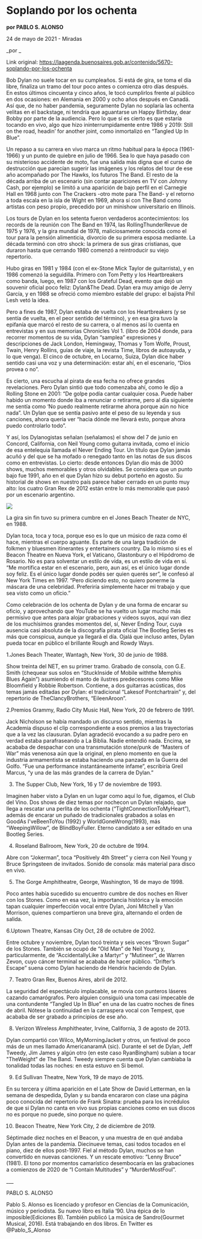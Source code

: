 # Soplando por los ochenta

**por PABLO S. ALONSO**

24 de mayo de 2021 - Miradas

_por _

Link original: https://laagenda.buenosaires.gob.ar/contenido/5670-soplando-por-los-ochenta



Bob Dylan no suele tocar en su cumpleaños. Si está de gira, se toma el día libre, finaliza un tramo del tour poco antes o comienza otro días después. En estos últimos cincuenta y cinco años, le tocó cumplirlos frente al público en dos ocasiones: en Alemania en 2000 y ocho años después en Canadá. Así que, de no haber pandemia, seguramente Dylan no soplaría las ochenta velitas en el backstage, ni tendría que aguantarse un Happy Birthday, dear Bobby por parte de la audiencia. Pero lo que sí es cierto es que estaría tocando en vivo, algo que hizo ininterrumpidamente entre 1986 y 2019: Still on the road, headin’ for another joint, como inmortalizó en “Tangled Up In Blue”.




Un repaso a su carrera en vivo marca un ritmo habitual para la época (1961-1966) y un punto de quiebre en julio de 1966. Sea lo que haya pasado con su misterioso accidente de moto, fue una salida más digna que el curso de destrucción que parecían sugerir las imágenes y los relatos del tour de ese año acompañado por The Hawks, los futuros The Band. El resto de la década arriba de un escenario (sin contar apariciones en TV con Johnny Cash, por ejemplo) se limitó a una aparición de bajo perfil en el Carnegie Hall en 1968 junto con The Crackers -otro mote para The Band- y el retorno a toda escala en la isla de Wight en 1969, ahora sí con The Band como artistas con peso propio, precedido por un minishow universitario en Illinois.




Los tours de Dylan en los setenta fueron verdaderos acontecimientos: los records de la reunión con The Band en 1974, las RollingThunderRevue de 1975 y 1976, y la gira mundial de 1978, maliciosamente conocida como el tour para la pensión alimenticia, divorcio de su primera esposa mediante. La década terminó con otro shock: la primera de sus giras cristianas, que duraron hasta que cerrando 1980 comenzó a reintroducir su viejo repertorio.




Hubo giras en 1981 y 1984 (con el ex-Stone Mick Taylor de guitarrista), y en 1986 comenzó la seguidilla. Primero con Tom Petty y los Heartbreakers como banda, luego, en 1987 con los Grateful Dead, evento que dejó un souvenir oficial poco feliz: Dylan&The Dead. Dylan era muy amigo de Jerry García, y en 1988 se ofreció como miembro estable del grupo: el bajista Phil Lesh vetó la idea.




Pero a fines de 1987, Dylan estaba de vuelta con los Heartbreakers (y se sentía de vuelta, en el peor sentido del término), y en esa gira tuvo la epifanía que marcó el resto de su carrera, o al menos así lo cuenta en entrevistas y en sus memorias Chronicles Vol 1. (libro de 2004 donde, para recorrer momentos de su vida, Dylan “samplea” expresiones y descripciones de Jack London, Hemingway, Thomas y Tom Wolfe, Proust, Twain, Henry Rollins, guías de viaje, la revista Time, libros de autoayuda, y lo que venga). El cinco de octubre, en Locarno, Suiza, Dylan dice haber sentido casi una voz y una determinación: estar ahí, en el escenario, “Dios provea o no”.




Es cierto, una escucha al pirata de esa fecha no ofrece grandes revelaciones. Pero Dylan sintió que todo comenzaba ahí, como le dijo a Rolling Stone en 2001: “De golpe podía cantar cualquier cosa. Puede haber habido un momento donde iba a renunciar o retirarme, pero al día siguiente me sentía como ‘No puedo realmente retirarme ahora porque aún no hice nada”. Un Dylan que se sentía pasivo ante el peso de su leyenda y sus canciones, ahora quería ver “hacia dónde me llevará esto, porque ahora puedo controlarlo todo”.




Y así, los Dylanogistas señalan (señalamos) el show del 7 de junio en Concord, California, con Neil Young como guitarra invitada, como el inicio de esa entelequia llamada el Never Ending Tour. Un título que Dylan jamás acuñó y del que se ha mofado o renegado tanto en las notas de sus discos como en entrevistas. Lo cierto: desde entonces Dylan dio más de 3000 shows, muchos memorables y otros olvidables. Se considera que un punto bajo fue 1991, año en el que Dylan hizo su debut porteño en agosto. Su historial de shows en nuestro país parece haber cerrado en un punto muy alto: los cuatro Gran Rex de 2012 están entre lo más memorable que pasó por un escenario argentino.




![](https://cdn.flowlikemusic.com/files/images/51420/d07a4c96-3402-43b1-a0e9-b68ecbd2c2a8.jpg)




La gira sin fin tuvo su primera cumbre en el Jones Beach Theater de NYC, en 1988.




Dylan toca, toca y toca, porque eso es lo que un músico de raza como él hace, mientras el cuerpo aguante. Es parte de una larga tradición de folkmen y bluesmen itinerantes y entertainers country. Da lo mismo si es el Beacon Theatre en Nueva York, el Vaticano, Glastonbury o el Hipódromo de Rosario. No es para solventar un estilo de vida, es un estilo de vida en sí. “Me mortifica estar en el escenario, pero, aun así, es el único lugar donde soy feliz. Es el único lugar donde podés ser quien querés ser”, le confesó al New York Times en 1997. “Pero diciendo esto, no quiero ponerme la máscara de una celebridad. Preferiría simplemente hacer mi trabajo y que sea visto como un oficio.”




Como celebración de los ochenta de Dylan y de una forma de encarar su oficio, y aprovechando que YouTube se ha vuelto un lugar mucho más permisivo que antes para alojar grabaciones y videos suyos, aquí van diez de los muchísimos grandes momentos del, sí, Never Ending Tour, cuya ausencia casi absoluta de la discografía pirata oficial The Bootleg Series es más que conspicua, aunque ya llegará el día. Ojalá que incluso antes, Dylan pueda tocar en público el brillante Rough and Rowdy Ways.




1.Jones Beach Theater, Wantagh, New York, 30 de junio de 1988.




Show treinta del NET, en su primer tramo. Grabado de consola, con G.E. Smith (chequear sus solos en “StuckInside of Mobile withthe Memphis Blues Again”) asumiendo el manto de ilustres predecesores como Mike Bloomfield y Robbie Robertson. Contiene, a dos guitarras acústicas, dos temas jamás editadas por Dylan: el tradicional “Lakesof Pontchartrain” y, del repertorio de TheClancyBrothers, “EileenAroon”.




2.Premios Grammy, Radio City Music Hall, New York, 20 de febrero de 1991.




Jack Nicholson se había mandado un discurso sentido, mientras la Academia dispuso el clip correspondiente a esos premios a las trayectorias que a la vez las clausuran. Dylan agradeció evocando a su padre pero en verdad estaba parafraseando a La Biblia. Nadie entendió nada. Encima, se acababa de despachar con una transmutación stone/punk de “Masters of War” más venenosa aún que la original, en pleno momento en que la industria armamentista se estaba haciendo una panzada en la Guerra del Golfo. “Fue una performance instantáneamente infame”, escribiría Greil Marcus, “y una de las más grandes de la carrera de Dylan.”




3. The Supper Club, New York, 16 y 17 de noviembre de 1993.




Imaginen haber visto a Dylan en un lugar como aquí lo fue, digamos, el Club del Vino. Dos shows de diez temas por nochecon un Dylan relajado, que llega a rescatar una perlita de los ochenta (“TightConnectionToMyHeart”), además de encarar un puñado de tradicionales grabados a solas en GoodAs I'veBeenToYou (1992) y WorldGoneWrong(1993), más “WeepingWillow”, de BlindBoyFuller. Eterno candidato a ser editado en una Bootleg Series.




4. Roseland Ballroom, New York, 20 de octubre de 1994.




Abre con “Jokerman”, toca “Positively 4th Street” y cierra con Neil Young y Bruce Springsteen de invitados. Sonido de consola: más material para disco en vivo.




5. The Gorge Amphitheatre, George, Washington, 16 de mayo de 1998.




Poco antes había sucedido su encuentro cumbre de dos noches en River con los Stones. Como en esa vez, la importancia histórica y la emoción tapan cualquier imperfección vocal entre Dylan, Joni Mitchell y Van Morrison, quienes compartieron una breve gira, alternando el orden de salida.




6.Uptown Theatre, Kansas City Oct, 28 de octubre de 2002.




Entre octubre y noviembre, Dylan tocó treinta y seis veces “Brown Sugar” de los Stones. También se ocupó de “Old Man” de Neil Young y, particularmente, de “AccidentallyLike a Martyr” y “Mutineer”, de Warren Zevon, cuyo cáncer terminal se acababa de hacer público. “Drifter’s Escape” suena como Dylan haciendo de Hendrix haciendo de Dylan.




7. Teatro Gran Rex, Buenos Aires, abril de 2012.




La seguridad del espectáculo implacable, se movía con punteros láseres cazando camarógrafos. Pero alguien consiguió una toma casi impecable de una contundente “Tangled Up In Blue” en una de las cuatro noches de fines de abril. Nótese la continuidad en la carraspera vocal con Tempest, que acababa de ser grabado a principios de ese año.




8. Verizon Wireless Amphitheater, Irvine, California, 3 de agosto de 2013.




Dylan compartió con Wilco, MyMorningJacket y otros, un festival de poco más de un mes llamado AmericanaramA (sic). Durante el set de Dylan, Jeff Tweedy, Jim James y algún otro (en este caso RyanBingham) subían a tocar "TheWeight” de The Band. Tweedy siempre cuenta que Dylan cambiaba la tonalidad todas las noches: en esta estuvo en Si bemol.




9. Ed Sullivan Theatre, New York, 19 de mayo de 2015.




En su tercera y última aparición en el Late Show de David Letterman, en la semana de despedida, Dylan y su banda encararon con clase una página poco conocida del repertorio de Frank Sinatra: prueba para los incrédulos de que si Dylan no canta en vivo sus propias canciones como en sus discos no es porque no puede, sino porque no quiere.




10. Beacon Theatre, New York City, 2 de diciembre de 2019.




Séptimade diez noches en el Beacon, y una muestra de en qué andaba Dylan antes de la pandemia. Diecinueve temas, casi todos tocados en el piano, diez de ellos post-1997. Fiel al método Dylan, muchos se han convertido en nuevas canciones. Y un rescate emotivo: “Lenny Bruce” (1981). El tono por momentos camarístico desembocaría en las grabaciones a comienzos de 2020 de “I Contain Multitudes” y “MurderMostFoul”.




\_\_\_




PABLO S. ALONSO




Pablo S. Alonso es licenciado y profesor en Ciencias de la Comunicación, músico y periodista. Su nuevo libro es Italia ‘90. Una épica de lo imposible(Ediciones B). También publicó La música de Sandro(Gourmet Musical, 2016). Está trabajando en dos libros. En Twitter es @Pablo\_S\_Alonso



